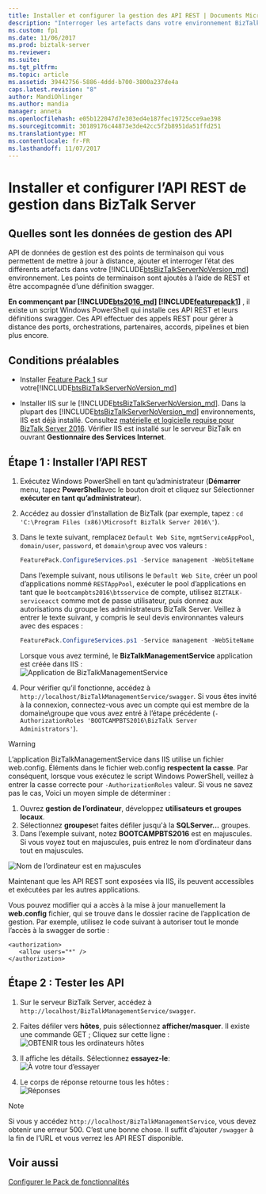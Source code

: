 ```yaml
---
title: Installer et configurer la gestion des API REST | Documents Microsoft
description: "Interroger les artefacts dans votre environnement BizTalk à l’aide des données de gestion des API REST avec Feature Pack dans BizTalk Server"
ms.custom: fp1
ms.date: 11/06/2017
ms.prod: biztalk-server
ms.reviewer: 
ms.suite: 
ms.tgt_pltfrm: 
ms.topic: article
ms.assetid: 39442756-5886-4ddd-b700-3800a237de4a
caps.latest.revision: "8"
author: MandiOhlinger
ms.author: mandia
manager: anneta
ms.openlocfilehash: e05b122047d7e303ed4e187fec19725cce9ae398
ms.sourcegitcommit: 30189176c44873e3de42cc5f2b8951da51ffd251
ms.translationtype: MT
ms.contentlocale: fr-FR
ms.lasthandoff: 11/07/2017
---
```

# <a name="install-and-configure-the-management-rest-apis-in-biztalk-server"></a>Installer et configurer l’API REST de gestion dans BizTalk Server

## <a name="what-are-management-data-apis"></a>Quelles sont les données de gestion des API
API de données de gestion est des points de terminaison qui vous permettent de mettre à jour à distance, ajouter et interroger l’état des différents artefacts dans votre [!INCLUDE[btsBizTalkServerNoVersion_md](../includes/btsbiztalkservernoversion-md.md)] environnement. Les points de terminaison sont ajoutés à l’aide de REST et être accompagnée d’une définition swagger. 

**En commençant par [!INCLUDE[bts2016_md](../includes/bts2016-md.md)] [!INCLUDE[featurepack1](../includes/featurepack1.md)]** , il existe un script Windows PowerShell qui installe ces API REST et leurs définitions swagger. Ces API effectuer des appels REST pour gérer à distance des ports, orchestrations, partenaires, accords, pipelines et bien plus encore. 

## <a name="prerequisites"></a>Conditions préalables
* Installer [Feature Pack 1](https://www.microsoft.com/download/details.aspx?id=55100) sur votre[!INCLUDE[btsBizTalkServerNoVersion_md](../includes/btsbiztalkservernoversion-md.md)]

* Installer IIS sur le [!INCLUDE[btsBizTalkServerNoVersion_md](../includes/btsbiztalkservernoversion-md.md)]. Dans la plupart des [!INCLUDE[btsBizTalkServerNoVersion_md](../includes/btsbiztalkservernoversion-md.md)] environnements, IIS est déjà installé. Consultez [matérielle et logicielle requise pour BizTalk Server 2016](../install-and-config-guides/hardware-and-software-requirements-for-biztalk-server-2016.md). Vérifier IIS est installé sur le serveur BizTalk en ouvrant **Gestionnaire des Services Internet**. 

## <a name="step-1-install-the-rest-apis"></a>Étape 1 : Installer l’API REST

1. Exécutez Windows PowerShell en tant qu’administrateur (**Démarrer** menu, tapez **PowerShell**avec le bouton droit et cliquez sur Sélectionner **exécuter en tant qu’administrateur**). 
2. Accédez au dossier d’installation de BizTalk (par exemple, tapez : `cd 'C:\Program Files (x86)\Microsoft BizTalk Server 2016\'`).
3. Dans le texte suivant, remplacez `Default Web Site`, `mgmtServiceAppPool`, `domain/user`, `password`, et `domain\group` avec vos valeurs :

    ```Powershell
    FeaturePack.ConfigureServices.ps1 -Service management -WebSiteName '<Default Web Site>' -ApplicationPool <mgmtServiceAppPool> -ApplicationPoolUser <domain>\<user> -ApplicationPoolUserPassword <password> -AuthorizationRoles '<domain>\<group>, <domain>\<group>'
    ```

    Dans l’exemple suivant, nous utilisons le `Default Web Site`, créer un pool d’applications nommé `RESTAppPool`, exécuter le pool d’applications en tant que le `bootcampbts2016\btsservice` de compte, utilisez `BIZTALK-serviceacct` comme mot de passe utilisateur, puis donnez aux autorisations du groupe les administrateurs BizTalk Server. Veillez à entrer le texte suivant, y compris le seul devis environnantes valeurs avec des espaces : 

    ```Powershell
    FeaturePack.ConfigureServices.ps1 -Service management -WebSiteName 'Default Web Site' -ApplicationPool RESTAppPool -ApplicationPoolUser bootcampbts2016\btsservice -ApplicationPoolUserPassword  BIZTALK-serviceacct -AuthorizationRoles 'BOOTCAMPBTS2016\BizTalk Server Administrators'
    ```

    Lorsque vous avez terminé, le **BizTalkManagementService** application est créée dans IIS :  
    ![Application de BizTalkManagementService](../core/media/biztalkmanagementservice-apppool.png)

4. Pour vérifier qu’il fonctionne, accédez à `http://localhost/BizTalkManagementService/swagger`. Si vous êtes invité à la connexion, connectez-vous avec un compte qui est membre de la domaine\groupe que vous avez entré à l’étape précédente (`-AuthorizationRoles 'BOOTCAMPBTS2016\BizTalk Server Administrators'`). 

> [!WARNING]
> L’application BizTalkManagementService dans IIS utilise un fichier web.config. Éléments dans le fichier web.config **respectent la casse**. Par conséquent, lorsque vous exécutez le script Windows PowerShell, veillez à entrer la casse correcte pour `-AuthorizationRoles` valeur. Si vous ne savez pas le cas, Voici un moyen simple de déterminer : 
> 
> 1. Ouvrez **gestion de l’ordinateur**, développez **utilisateurs et groupes locaux**.
> 2. Sélectionnez **groupes**et faites défiler jusqu'à la **SQLServer...** groupes. 
> 3. Dans l’exemple suivant, notez **BOOTCAMPBTS2016** est en majuscules. Si vous voyez tout en majuscules, puis entrez le nom d’ordinateur dans tout en majuscules. 
> 
> ![Nom de l’ordinateur est en majuscules](../core/media/groups-case.png)

Maintenant que les API REST sont exposées via IIS, ils peuvent accessibles et exécutées par les autres applications. 

Vous pouvez modifier qui a accès à la mise à jour manuellement la **web.config** fichier, qui se trouve dans le dossier racine de l’application de gestion. Par exemple, utilisez le code suivant à autoriser tout le monde l’accès à la swagger de sortie : 

```
<authorization>
   <allow users="*" />
</authorization>
```

## <a name="step-2-test-the-apis"></a>Étape 2 : Tester les API

1. Sur le serveur BizTalk Server, accédez à `http://localhost/BizTalkManagementService/swagger`.

2. Faites défiler vers **hôtes**, puis sélectionnez **afficher/masquer**. Il existe une commande GET ; Cliquez sur cette ligne :  
![OBTENIR tous les ordinateurs hôtes](../core/media/managment-rest-apis-hosts-get.png)

3. Il affiche les détails. Sélectionnez **essayez-le**:  
![À votre tour d’essayer](../core/media/managment-rest-apis-hosts-tryitout.png)

4. Le corps de réponse retourne tous les hôtes :  
![Réponses](../core/media/managment-rest-apis-hosts-response.png)

> [!NOTE]
> Si vous y accédez `http://localhost/BizTalkManagementService`, vous devez obtenir une erreur 500. C’est une bonne chose. Il suffit d’ajouter `/swagger` à la fin de l’URL et vous verrez les API REST disponible. 


## <a name="see-also"></a>Voir aussi
 [Configurer le Pack de fonctionnalités](../core/configure-the-feature-pack.md)